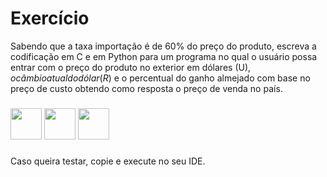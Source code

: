 # Exercício

Sabendo que a taxa importação é de 60% do preço do produto, escreva a codificação em C e em 
Python para um programa no qual o usuário possa entrar com o preço do produto no exterior em dólares 
(U$), o câmbio atual do dólar (R$) e o percentual do ganho almejado com base no 
preço de custo obtendo como resposta o preço de venda no país.
###
<div>
    <img height='50em' src="https://cdn.worldvectorlogo.com/logos/c-1.svg"svg">
    <img height='50em' src="https://cdn.worldvectorlogo.com/logos/python-5.svg">                                                                                                                                      
    <img height='50em' src="https://cdn.worldvectorlogo.com/logos/visual-studio-code-1.svg"> 
  
###
Caso queira testar, copie e execute no seu IDE.
